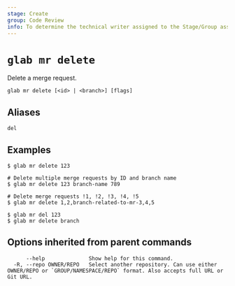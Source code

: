 ```yaml
---
stage: Create
group: Code Review
info: To determine the technical writer assigned to the Stage/Group associated with this page, see https://about.gitlab.com/handbook/product/ux/technical-writing/#assignments
---
```


<!--
This documentation is auto generated by a script.
Please do not edit this file directly. Run `make gen-docs` instead.
-->

# `glab mr delete`

Delete a merge request.

```plaintext
glab mr delete [<id> | <branch>] [flags]
```

## Aliases

```plaintext
del
```

## Examples

```plaintext
$ glab mr delete 123

# Delete multiple merge requests by ID and branch name
$ glab mr delete 123 branch-name 789

# Delete merge requests !1, !2, !3, !4, !5
$ glab mr delete 1,2,branch-related-to-mr-3,4,5

$ glab mr del 123
$ glab mr delete branch

```

## Options inherited from parent commands

```plaintext
      --help              Show help for this command.
  -R, --repo OWNER/REPO   Select another repository. Can use either OWNER/REPO or `GROUP/NAMESPACE/REPO` format. Also accepts full URL or Git URL.
```

